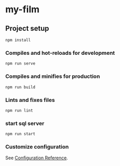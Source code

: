 # my-film

## Project setup
```
npm install
```

### Compiles and hot-reloads for development
```
npm run serve
```

### Compiles and minifies for production
```
npm run build
```

### Lints and fixes files
```
npm run lint
```

### start sql server
```
npm run start
```

### Customize configuration
See [Configuration Reference](https://cli.vuejs.org/config/).
